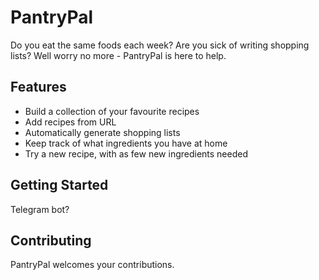 # PantryPal

Do you eat the same foods each week? Are you sick of writing shopping lists?
Well worry no more - PantryPal is here to help.


## Features
- Build a collection of your favourite recipes
- Add recipes from URL
- Automatically generate shopping lists
- Keep track of what ingredients you have at home
- Try a new recipe, with as few new ingredients needed

## Getting Started

Telegram bot?


## Contributing

PantryPal welcomes your contributions.



